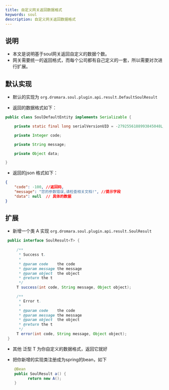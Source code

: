 ```yaml
---
title: 自定义网关返回数据格式
keywords: soul
description: 自定义网关返回数据格式
---
```


## 说明

* 本文是说明基于soul网关返回自定义的数据个数。
* 网关需要统一的返回格式，而每个公司都有自己定义的一套，所以需要对次进行扩展。


## 默认实现

* 默认的实现为 `org.dromara.soul.plugin.api.result.DefaultSoulResult`

* 返回的数据格式如下：

```java
public class SoulDefaultEntity implements Serializable {

    private static final long serialVersionUID = -2792556188993845048L;

    private Integer code;

    private String message;

    private Object data;

}
```

* 返回的json 格式如下：
```json
{
    "code": -100, //返回码,
    "message": "您的参数错误,请检查相关文档!", //提示字段
    "data": null  // 具体的数据
}
```

## 扩展

*  新增一个类 A 实现 `org.dromara.soul.plugin.api.result.SoulResult`

```java
 public interface SoulResult<T> {
 
     /**
      * Success t.
      *
      * @param code    the code
      * @param message the message
      * @param object  the object
      * @return the t
      */
     T success(int code, String message, Object object);

     /**
      * Error t.
      *
      * @param code    the code
      * @param message the message
      * @param object  the object
      * @return the t
      */
     T error(int code, String message, Object object);
 }

```

* 其他 泛型 T 为你自定义的数据格式，返回它就好

* 把你新增的实现类注册成为spring的bean，如下

```java
    @Bean
    public SoulResult a() {
          return new A();
    }
```



